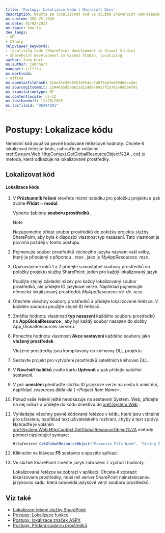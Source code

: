 ```yaml
---
title: 'Postupy: Lokalizace kódu | Microsoft Docs'
description: Naučte se lokalizovat kód ve službě SharePoint nahrazením pevně kódovaných řetězců pomocí volání GetGlobalResourceObject, metody, která odkazuje na lokalizované prostředky.
ms.custom: SEO-VS-2020
ms.date: 02/02/2017
ms.topic: how-to
dev_langs:
- VB
- CSharp
helpviewer_keywords:
- localizing code [SharePoint development in Visual Studio]
- SharePoint development in Visual Studio, localizing
author: John-Hart
ms.author: johnhart
manager: jillfra
ms.workload:
- office
ms.openlocfilehash: 2cbe38c55b92514954cc3487544fed89d68cc4dc
ms.sourcegitcommit: 2244665d5a0e22d12dd976417f2a782e68684705
ms.translationtype: MT
ms.contentlocale: cs-CZ
ms.lasthandoff: 11/28/2020
ms.locfileid: "96304581"
---
```

# <a name="how-to-localize-code"></a>Postupy: Lokalizace kódu
  Nemístní kód používá pevně kódované řetězcové hodnoty. Chcete-li lokalizovat řetězce kódu, nahraďte je voláními <xref:System.Web.HttpContext.GetGlobalResourceObject%2A> , což je metoda, která odkazuje na lokalizované prostředky.

## <a name="localize-code"></a>Lokalizovat kód

#### <a name="to-localize-code"></a>Lokalizace kódu

1. V **Průzkumník řešení** otevřete místní nabídku pro položku projektu a pak zvolte **Přidat**  >  **modul**.

     Vyberte šablonu **souboru prostředků** .

    > [!NOTE]
    > Nezapomeňte přidat soubor prostředků do položky projektu služby SharePoint, aby byla k dispozici vlastnost typ nasazení. Tato vlastnost je povinná později v tomto postupu.

2. Pojmenujte soubor prostředků výchozího jazyka názvem vaší volby, který je připojený s příponou *. resx* , jako je *MyAppResources. resx*.

3. Opakováním kroků 1 a 2 přidejte samostatné soubory prostředků do položky projektu služby SharePoint: jeden pro každý lokalizovaný jazyk.

     Použijte stejný základní název pro každý lokalizovaný soubor prostředků, ale přidejte ID jazykové verze. Například pojmenujte německý lokalizovaný prostředek *MyAppResources.de-de. resx*.

4. Otevřete všechny soubory prostředků a přidejte lokalizované řetězce. V každém souboru použijte stejné ID řetězců.

5. Změňte hodnotu vlastnosti **typ nasazení** každého souboru prostředků na **AppGlobalResource** , aby byl každý soubor nasazen do složky App_GlobalResources serveru.

6. Ponechte hodnotu vlastnosti **Akce sestavení** každého souboru jako **vložený prostředek**.

     Vložené prostředky jsou kompilovány do knihovny DLL projektu.

7. Sestavte projekt pro vytvoření prostředků satelitních knihoven DLL.

8. V **Návrháři balíčků** zvolte kartu **Upřesnit** a pak přidejte satelitní sestavení.

9. V poli **umístění** předřaďte složku ID jazykové verze na cestu k umístění, například *.resources.dllde-de \\ \<Project Item Name>*.

10. Pokud vaše řešení ještě neodkazuje na sestavení System. Web, přidejte na něj odkaz a přidejte do kódu direktivu do <xref:System.Web> .

11. Vyhledejte všechny pevně kódované řetězce v kódu, které jsou viditelné pro uživatele, například text uživatelského rozhraní, chyby a text zprávy. Nahraďte je voláním <xref:System.Web.HttpContext.GetGlobalResourceObject%2A> metody pomocí následující syntaxe:

    ```csharp
    HttpContext.GetGlobalResourceObject("Resource File Name", "String ID")
    ```

12. Kliknutím na klávesu **F5** sestavíte a spustíte aplikaci.

13. Ve službě SharePoint změňte jazyk zobrazení z výchozí hodnoty.

     Lokalizované řetězce se zobrazí v aplikaci. Chcete-li zobrazit lokalizované prostředky, musí mít server SharePoint nainstalovanou jazykovou sadu, která odpovídá jazykové verzi souboru prostředků.

## <a name="see-also"></a>Viz také
- [Lokalizace řešení služby SharePoint](../sharepoint/localizing-sharepoint-solutions.md)
- [Postupy: Lokalizace funkce](../sharepoint/how-to-localize-a-feature.md)
- [Postupy: lokalizace značek ASPX](../sharepoint/how-to-localize-aspx-markup.md)
- [Postupy: Přidání souboru prostředků](../sharepoint/how-to-add-a-resource-file.md)
